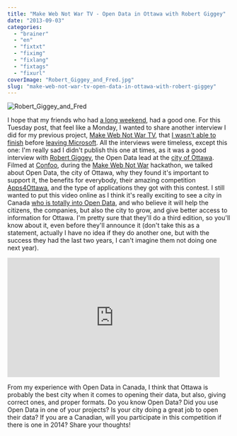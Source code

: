 ```yaml
---
title: "Make Web Not War TV - Open Data in Ottawa with Robert Giggey"
date: "2013-09-03"
categories: 
  - "brainer"
  - "en"
  - "fixtxt"
  - "fiximg"
  - "fixlang"
  - "fixtags"
  - "fixurl"
coverImage: "Robert_Giggey_and_Fred.jpg"
slug: "make-web-not-war-tv-open-data-in-ottawa-with-robert-giggey"
---
```


![Robert_Giggey_and_Fred](images/Robert_Giggey_and_Fred.jpg)

I hope that my friends who had [a long weekend](https://fred.dev/happy-labour-day/ "Happy Labour Day"), had a good one. For this Tuesday post, that feel like a Monday, I wanted to share another interview I did for my previous project, [Make Web Not War TV](https://fred.dev/tag/make-web-not-war-tv/), that [I wasn't able to finish](https://fred.dev/make-web-not-war-tv-an-unfinished-project/ "Make Web Not War TV – An unfinished project") before [leaving Microsoft](http://fred.dev/im-leaving-microsoft-looking-for-a-new-opportunity/ "I’m leaving Microsoft, looking for a new opportunity"). All the interviews were timeless, except this one: I'm really sad I didn't publish this one at times, as it was a good interview with [Robert Giggey](https://twitter.com/rob_giggey), the Open Data lead at the [city of Ottawa](https://ottawa.ca/en). Filmed at [Confoo](https://confoo.ca/en), during the [Make Web Not War](https://web.archive.org/web/20130628080719/http://www.webnotwar.ca/) hackathon, we talked about Open Data, the city of Ottawa, why they found it's important to support it, the benefits for everybody, their amazing competition [Apps4Ottawa](https://apps4ottawa.ca/), and the type of applications they got with this contest. I still wanted to put this video online as I think it's really exciting to see a city in Canada [who is totally into Open Data](http://data.ottawa.ca/), and who believe it will help the citizens, the companies, but also the city to grow, and give better access to information for Ottawa. I'm pretty sure that they'll do a third edition, so you'll know about it, even before they'll announce it (don't take this as a statement, actually I have no idea if they do another one, but with the success they had the last two years, I can't imagine them not doing one next year).

<iframe width="480" height="270" src="https://www.youtube.com/embed/AwE8kajQfSE?feature=oembed" frameborder="0" allowfullscreen></iframe>

From my experience with Open Data in Canada, I think that Ottawa is probably the best city when it comes to opening their data, but also, giving correct ones, and proper formats. Do you know Open Data? Did you use Open Data in one of your projects? Is your city doing a great job to open their data? If you are a Canadian, will you participate in this competition if there is one in 2014? Share your thoughts!
